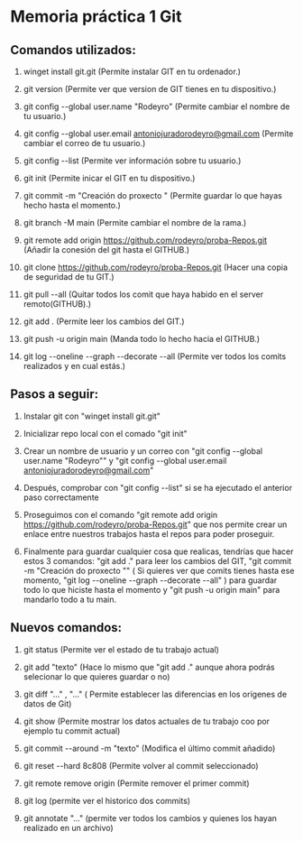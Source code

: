 # Memoria práctica 1 Git

## Comandos utilizados:

1. winget install git.git
    (Permite instalar GIT en tu ordenador.)

2. git version
    (Permite ver que version de GIT tienes en tu dispositivo.)

3. git config --global user.name "Rodeyro"
    (Permite cambiar el nombre de tu usuario.)

4. git config --global user.email antoniojuradorodeyro@gmail.com
    (Permite cambiar el correo de tu usuario.)

5. git config --list
    (Permite ver información sobre tu usuario.)

6. git init
    (Permite inicar el GIT en tu dispositivo.)

7. git commit -m "Creación do proxecto "
    (Permite guardar lo que hayas hecho hasta el momento.)

8. git branch -M main
    (Permite cambiar el nombre de la rama.)

9. git remote add origin https://github.com/rodeyro/proba-Repos.git
    (Añadir la conesión del git hasta el GITHUB.)

10. git clone https://github.com/rodeyro/proba-Repos.git
    (Hacer una copia de seguridad de tu GIT.)

11. git pull --all
    (Quitar todos los comit que haya habido en el server remoto(GITHUB).)

12. git add .
    (Permite leer los cambios del GIT.)

13. git push -u origin main
    (Manda todo lo hecho hacia el GITHUB.)

14. git log --oneline --graph --decorate --all
    (Permite ver todos los comits realizados y en cual estás.)


## Pasos a seguir: 

1. Instalar git con "winget install git.git"

2. Inicializar repo local con el comado "git init"

3. Crear un nombre de usuario y un correo con "git config --global user.name "Rodeyro"" y "git config --global user.email antoniojuradorodeyro@gmail.com"

4. Después, comprobar con "git config --list" si se ha ejecutado el anterior paso correctamente

5. Proseguimos con el comando "git remote add origin https://github.com/rodeyro/proba-Repos.git" que nos permite crear un enlace entre nuestros trabajos hasta el repos para poder proseguir.

6. Finalmente para guardar cualquier cosa que realicas, tendrías que hacer estos 3 comandos: "git add ." para leer los cambios del GIT, "git commit -m "Creación do proxecto "" ( Si quieres ver que comits tienes hasta ese momento, "git log --oneline --graph --decorate --all" ) para guardar todo lo que hiciste hasta el momento y "git push -u origin main" para mandarlo todo a tu main.


## Nuevos comandos: 

1. git status
    (Permite ver el estado de tu trabajo actual)
    
2. git add "texto"
    (Hace lo mismo que "git add ." aunque ahora podrás selecionar lo que quieres guardar o no)
    
3. git diff "..." , "..."
    ( Permite establecer las diferencias en los orígenes de datos de Git)
    
4. git show
    (Permite mostrar los datos actuales de tu trabajo coo por ejemplo tu commit actual)
    
5. git commit --around -m "texto"
    (Modifica el último commit añadido)

6. git reset --hard 8c808
    (Permite volver al commit seleccionado)

7. git remote remove origin
    (Permite remover el primer commit)
    
8. git log
    (permite ver el historico dos commits)
    
9. git annotate "..."
    (permite ver todos los cambios y quienes los hayan realizado en un archivo)
    
